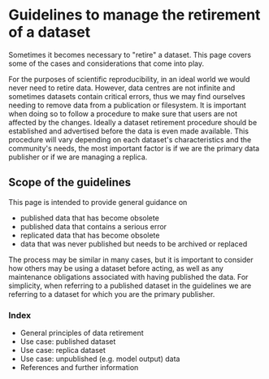 # Guidelines to manage the retirement of a dataset

Sometimes it becomes necessary to "retire" a dataset. This page covers some of the cases and considerations that come into play.

For the purposes of scientific reproducibility, in an ideal world we would never need to retire data. However, data centres are not infinite and sometimes datasets contain critical errors, thus we may find ourselves needing to remove data from a publication or filesystem.
It is important when doing so to follow a procedure to make sure that users are not affected by the changes. Ideally a dataset retirement procedure should be established and advertised before the data is even made available. This procedure will vary depending on each dataset's characteristics and the community's needs, the most important factor is if we are the primary data publisher or if we are managing a replica.  

## Scope of the guidelines

This page is intended to provide general guidance on
* published data that has become obsolete
* published data that contains a serious error
* replicated data that has become obsolete
* data that was never published but needs to be archived or replaced

The process may be similar in many cases, but it is important to consider how others may be using a dataset before acting, as well as any maintenance obligations associated with having published the data.
For simplicity, when referring to a published dataset in the guidelines we are referring to a dataset for which you are the primary publisher.

### Index
* General principles of data retirement
* Use case: published dataset
* Use case: replica dataset 
* Use case: unpublished (e.g. model output) data
* References and further information

